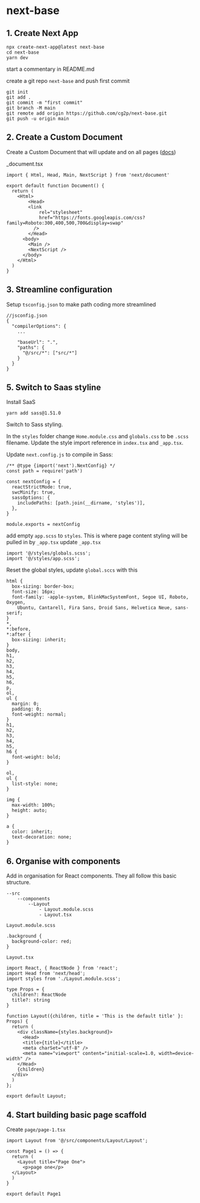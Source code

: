# next-base

## 1. Create Next App
```
npx create-next-app@latest next-base
cd next-base
yarn dev
```
start a commentary in README.md

create a git repo `next-base` and push first commit
```
git init
git add .
git commit -m "first commit"
git branch -M main
git remote add origin https://github.com/cg2p/next-base.git
git push -u origin main
```

## 2. Create a Custom Document
Create a Custom Document that will update <html> and <body> on all pages ([docs](https://nextjs.org/docs/advanced-features/custom-document))

_document.tsx
```
import { Html, Head, Main, NextScript } from 'next/document'

export default function Document() {
  return (
    <Html>
        <Head>
        <link
            rel="stylesheet"
            href="https://fonts.googleapis.com/css?family=Roboto:300,400,500,700&display=swap"
          />
        </Head>
      <body>
        <Main />
        <NextScript />
      </body>
    </Html>
  )
}
```

## 3. Streamline configuration
Setup `tsconfig.json` to make path coding more streamlined
```
//jsconfig.json
{
  "compilerOptions": {
    ...

    "baseUrl": ".",
    "paths": {
      "@/src/*": ["src/*"]
    }
  }
}
```

## 5. Switch to Saas styline
Install SaaS
```
yarn add sass@1.51.0
```

Switch to Sass styling. 

In the `styles` folder change `Home.module.css` and `globals.css` to be `.scss` filename.
Update the style import reference in `index.tsx` and `_app.tsx`.

Update `next.config.js` to compile in Sass:
```
/** @type {import('next').NextConfig} */
const path = require('path')

const nextConfig = {
  reactStrictMode: true,
  swcMinify: true,
  sassOptions: {
    includePaths: [path.join(__dirname, 'styles')],
  },
}

module.exports = nextConfig
```

add empty `app.scss` to `styles`. This is where page content styling will be pulled in by `_app.tsx`
update `_app.tsx`
```
import '@/styles/globals.scss';
import '@/styles/app.scss';
```

Reset the global styles, update `global.sccs` with this
```
html {
  box-sizing: border-box;
  font-size: 16px;
  font-family: -apple-system, BlinkMacSystemFont, Segoe UI, Roboto, Oxygen,
    Ubuntu, Cantarell, Fira Sans, Droid Sans, Helvetica Neue, sans-serif;
}
*,
*:before,
*:after {
  box-sizing: inherit;
}
body,
h1,
h2,
h3,
h4,
h5,
h6,
p,
ol,
ul {
  margin: 0;
  padding: 0;
  font-weight: normal;
}
h1,
h2,
h3,
h4,
h5,
h6 {
  font-weight: bold;
}

ol,
ul {
  list-style: none;
}

img {
  max-width: 100%;
  height: auto;
}

a {
  color: inherit;
  text-decoration: none;
}
```

## 6. Organise with components
Add in organisation for React components. They all follow this basic structure.
```
--src
    --components
        --Layout
            - Layout.module.scss
            - Layout.tsx
```

`Layout.module.scss`
```
.background {
  background-color: red;
}
```
`Layout.tsx`
```
import React, { ReactNode } from 'react';
import Head from 'next/head';
import styles from './Layout.module.scss';

type Props = {
  children?: ReactNode
  title?: string
}

function Layout({children, title = 'This is the default title' }: Props) {
  return (
    <div className={styles.background}>
      <Head>
      <title>{title}</title>
      <meta charSet="utf-8" />
      <meta name="viewport" content="initial-scale=1.0, width=device-width" />
    </Head>
    {children}
  </div>
  )
};

export default Layout;
```

## 4. Start building basic page scaffold
Create `page/page-1.tsx`
```
import Layout from '@/src/components/Layout/Layout';

const Page1 = () => {
  return (
    <Layout title="Page One">
      <p>page one</p>
  </Layout>
  )
}

export default Page1
```
